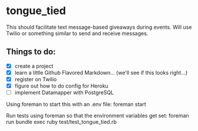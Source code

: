 tongue_tied
===========

This should facilitate text message-based giveaways during events. Will use Twilio or something similar to send and receive messages.

Things to do:
-------------

- [X] create a project
- [X] learn a little Github Flavored Markdown... (we'll see if this looks right...)
- [X] register on Twilio
- [X] figure out how to do config for Heroku
- [ ] implement Datamapper with PostgreSQL

Using foreman to start this with an .env file:
    foreman start

Run tests using foreman so that the environment variables get set:
    foreman run bundle exec ruby test/test_tongue_tied.rb
